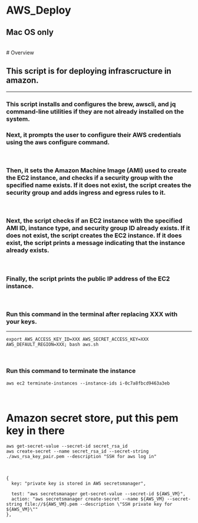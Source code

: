 # AWS_Deploy

## Mac OS only

<br>
# Overview

## This script is for deploying infrascructure in amazon.
---

### This script installs and configures the brew, awscli, and jq command-line utilities if they are not already installed on the system.


### Next, it prompts the user to configure their AWS credentials using the aws configure command.

<br>

### Then, it sets the Amazon Machine Image (AMI) used to create the EC2 instance, and checks if a security group with the specified name exists. If it does not exist, the script creates the security group and adds ingress and egress rules to it.

<br>

### Next, the script checks if an EC2 instance with the specified AMI ID, instance type, and security group ID already exists. If it does not exist, the script creates the EC2 instance. If it does exist, the script prints a message indicating that the instance already exists.

<br>

### Finally, the script prints the public IP address of the EC2 instance.

<br>

### Run this command in the terminal after replacing XXX with your keys.
---

`export AWS_ACCESS_KEY_ID=XXX AWS_SECRET_ACCESS_KEY=XXX AWS_DEFAULT_REGION=XXX; bash aws.sh`   

<br>

### Run this command to terminate the instance

`aws ec2 terminate-instances --instance-ids i-0c7a8fbcd9463a3eb`


<br>

# Amazon secret store, put this pem key in there

```
aws get-secret-value --secret-id secret_rsa_id
aws create-secret --name secret_rsa_id --secret-string ./aws_rsa_key_pair.pem --description "SSH for aws log in"
```

<br>

```
{
  key: "private key is stored in AWS secretsmanager",
  
  test: "aws secretsmanager get-secret-value --secret-id ${AWS_VM}",
  action: "aws secretsmanager create-secret --name ${AWS_VM} --secret-string file://${AWS_VM}.pem --description \"SSH private key for ${AWS_VM}\""
},
```